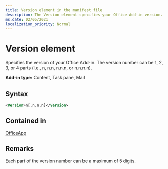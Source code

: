 ```yaml
---
title: Version element in the manifest file
description: The Version element specifies your Office Add-in version.
ms.date: 02/05/2021
localization_priority: Normal
---
```


# Version element

Specifies the version of your Office Add-in. The version number can be 1, 2, 3, or 4 parts (i.e., n, n.n, n.n.n, or n.n.n.n).

**Add-in type:** Content, Task pane, Mail

## Syntax

```XML
<Version>n[.n.n.n]</Version>
```

## Contained in

[OfficeApp](officeapp.md)

## Remarks

Each part of the version number can be a maximum of 5 digits.
